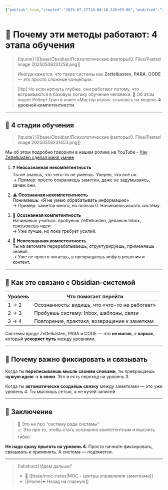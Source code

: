 ```yaml
---
{"publish":true,"created":"2025-07-27T18:06:10.536+03:00","modified":"2025-08-02T13:23:02.182+03:00","cssclasses":""}
---
```


# 🎯 Почему эти методы работают: 4 этапа обучения

>[!quote] ![[base/Obsidian/Психологические факторы/0. Files/Pasted image 20250506231258.png]]
>
>Иногда кажется, что такие системы как **Zettelkasten**, **PARA**, **CODE** — это просто сложные концепции. 

>[!tip] Но если копнуть глубже, они работают потому, что встраиваются в базовую логику обучения человека.
>📖 Об этом пишет Роберт Грин в книге _«Мастер игры»_, ссылаясь на модель **4 уровней компетентности**.

---

## 🧠 4 стадии обучения

>[!quote] ![[base/Obsidian/Психологические факторы/0. Files/Pasted image 20250506231453.png]]

Мы об этом подробно говорили в нашем ролике на YouTube - [Как Zettelkasten сделал меня умнее](https://www.youtube.com/watch?v=fvOnc2xA2v4) 

1. ❓ **Неосознанная некомпетентность**  
    Ты не знаешь, что чего-то не умеешь. Уверен, что всё ок.  
    → Пример: просто сохраняешь заметки, даже не задумываясь, зачем они.
    
2. ⚠️ **Осознанная некомпетентность**  
    Понимаешь: «Я не умею обрабатывать информацию»  
    → Пример: заметок много, но пользы 0. Начинаешь искать систему.
    
3. 🧪 **Осознанная компетентность**  
    Начинаешь учиться: пробуешь Zettelkasten, делаешь Inbox, связываешь идеи.  
    → Уже лучше, но пока требует усилий.
    
4. 🤖 **Неосознанная компетентность**  
    Ты на автомате перерабатываешь, структурируешь, применяешь знания.  
    → Уже не просто читаешь, а превращаешь инфу в решения и контент.
    

---

## 📌 Как это связано с Obsidian-системой

| Уровень | Что помогает перейти                           |
| ------- | ---------------------------------------------- |
| 1 → 2   | Осознанность: видишь, что «что-то не работает» |
| 2 → 3   | Пробуешь систему: Inbox, шаблоны, связи        |
| 3 → 4   | Повторение, практика, возвращение к заметкам   |

Системы вроде Zettelkasten, PARA и CODE — это **не магия**, а **каркас**, который **ускоряет путь** между уровнями.

---

## 🎯 Почему важно фиксировать и связывать

Когда ты **переписываешь мысль своими словами**, ты превращаешь **чужую идею → в свою**. Это и есть переход на уровень 3.

Когда ты **автоматически создаёшь связку** между заметками — это уже уровень 4. Ты мыслишь сетью, а не кучей записей.

---
## 🚀 Заключение


> 🧠 Это не про “систему ради системы”  
> 📈 Это про то, чтобы стать осознанно компетентным и мыслить гибко

**Не надо сразу прыгать на уровень 4.** Просто начните фиксировать, связывать и применять. А система — подтянется.

---

> [!abstract] Идем дальше?
> - 🧠 [[base/moc-notes\|MOC - центры управления заметками]]
> - [[Home\|⬅️ Назад на главную]]